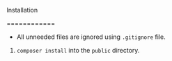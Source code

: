 Installation

============

- All unneeded files are ignored using `.gitignore` file.

1. `composer install` into the `public` directory.
